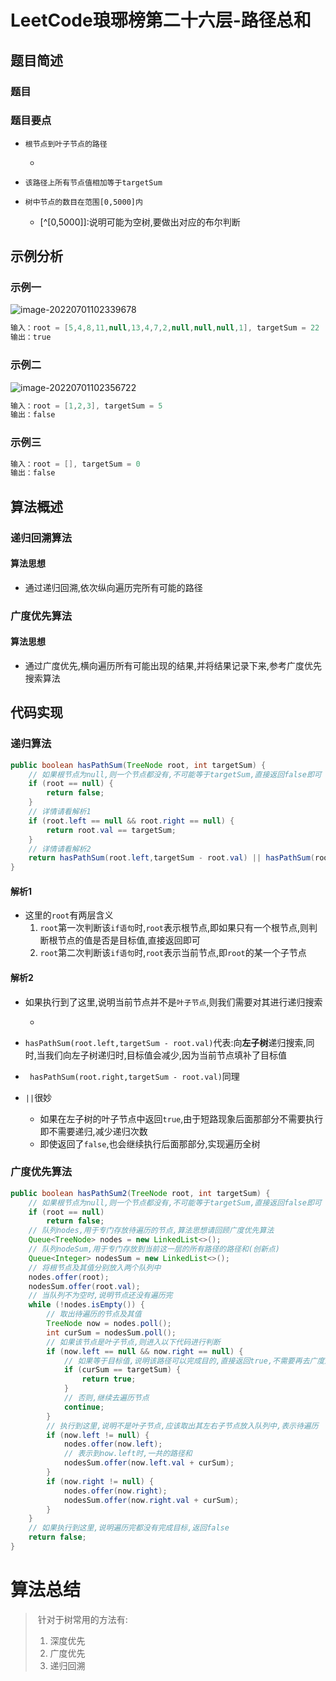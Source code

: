 # LeetCode琅琊榜第二十六层-路径总和

## 题目简述

### 题目



### 题目要点

- `根节点到叶子节点的路径`

  - [^叶子节点]:说明要遍历完整棵树,结束条件是叶子节点

- `该路径上所有节点值相加等于targetSum`

- `树中节点的数目在范围[0,5000]内` 

  - [^[0,5000\]]:说明可能为空树,要做出对应的布尔判断

## 示例分析

### 示例一

![image-20220701102339678](暂存图片/image-20220701102339678.png)

```Java
输入：root = [5,4,8,11,null,13,4,7,2,null,null,null,1], targetSum = 22
输出：true
```

### 示例二

![image-20220701102356722](暂存图片/image-20220701102356722.png)

```Java
输入：root = [1,2,3], targetSum = 5
输出：false
```

### 示例三

```Java
输入：root = [], targetSum = 0
输出：false
```

## 算法概述

### 递归回溯算法

#### 算法思想

- 通过递归回溯,依次纵向遍历完所有可能的路径

### 广度优先算法

#### 算法思想

- 通过广度优先,横向遍历所有可能出现的结果,并将结果记录下来,参考广度优先搜索算法

## 代码实现

### 递归算法

```Java
public boolean hasPathSum(TreeNode root, int targetSum) {
    // 如果根节点为null,则一个节点都没有,不可能等于targetSum,直接返回false即可
    if (root == null) {
        return false;
    }
    // 详情请看解析1
    if (root.left == null && root.right == null) {
        return root.val == targetSum;
    }
    // 详情请看解析2
    return hasPathSum(root.left,targetSum - root.val) || hasPathSum(root.right,targetSum - root.val);
}
```

#### 解析1

- 这里的`root`有两层含义
  1. `root`第一次判断该`if语句`时,`root`表示根节点,即如果只有一个根节点,则判断根节点的值是否是目标值,直接返回即可
  2. `root`第二次判断该`if语句`时,`root`表示当前节点,即`root`的某一个子节点

#### 解析2

- 如果执行到了这里,说明当前节点并不是`叶子节点`,则我们需要对其进行递归搜索

  - [^搜索策略]:先深度搜索左子树,再搜索右子树

- `hasPathSum(root.left,targetSum - root.val)`代表:向**左子树**递归搜索,同时,当我们向左子树递归时,目标值会减少,因为当前节点填补了目标值

- ` hasPathSum(root.right,targetSum - root.val)`同理

- `||`很妙

  - 如果在左子树的叶子节点中返回`true`,由于短路现象后面那部分不需要执行即不需要递归,减少递归次数
  - 即使返回了`false`,也会继续执行后面那部分,实现遍历全树

### 广度优先算法

```Java
public boolean hasPathSum2(TreeNode root, int targetSum) {
    // 如果根节点为null,则一个节点都没有,不可能等于targetSum,直接返回false即可
    if (root == null)
        return false;
    // 队列nodes,用于专门存放待遍历的节点,算法思想请回顾广度优先算法
    Queue<TreeNode> nodes = new LinkedList<>();
    // 队列nodeSum,用于专门存放到当前这一层的所有路径的路径和(创新点)
    Queue<Integer> nodesSum = new LinkedList<>();
    // 将根节点及其值分别放入两个队列中
    nodes.offer(root);
    nodesSum.offer(root.val);
    // 当队列不为空时,说明节点还没有遍历完
    while (!nodes.isEmpty()) {
        // 取出待遍历的节点及其值
        TreeNode now = nodes.poll();
        int curSum = nodesSum.poll();
        // 如果该节点是叶子节点,则进入以下代码进行判断
        if (now.left == null && now.right == null) {
            // 如果等于目标值,说明该路径可以完成目的,直接返回true,不需要再去广度遍历了
            if (curSum == targetSum) {
                return true;
            }
            // 否则,继续去遍历节点
            continue;
        }
        // 执行到这里,说明不是叶子节点,应该取出其左右子节点放入队列中,表示待遍历
        if (now.left != null) {
            nodes.offer(now.left);
            // 表示到now.left时,一共的路径和
            nodesSum.offer(now.left.val + curSum);
        }
        if (now.right != null) {
            nodes.offer(now.right);
            nodesSum.offer(now.right.val + curSum);
        }
    }
    // 如果执行到这里,说明遍历完都没有完成目标,返回false
    return false;
}
```

# 算法总结

> ​	针对于树常用的方法有:
>
>  	1. 深度优先
>  	2. 广度优先
>  	3. 递归回溯
